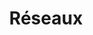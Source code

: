 ---
layout: default
title: Terraform - Azure Réseaux
nav_order: 300
has_children: true

layout: default
title: Réseaux
parent: Terraform - Azure
nav_order: 1
has_children: true
---